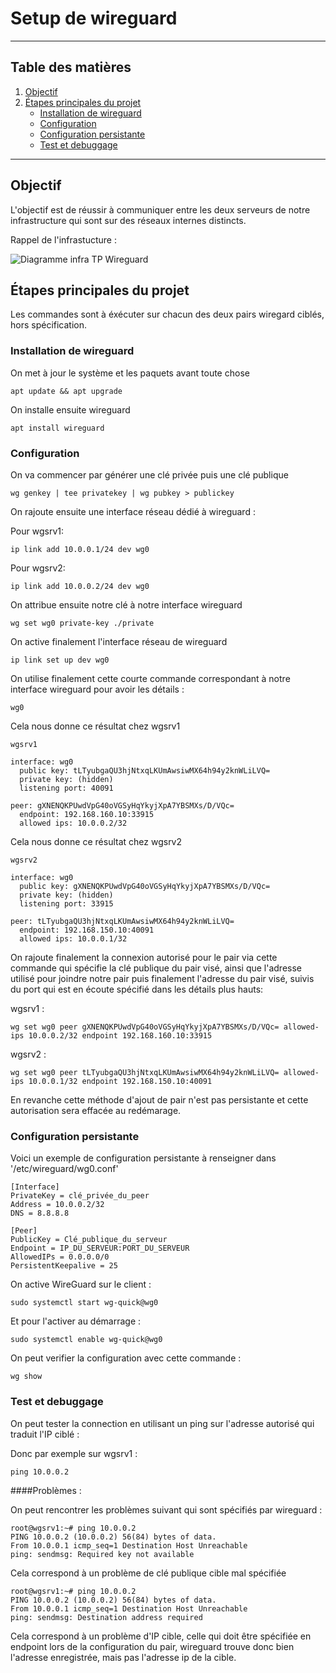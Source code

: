 
# Setup de wireguard


---

## Table des matières

1. [Objectif](#objectif)
2. [Étapes principales du projet](#etapes-principales-du-projet)
   - [Installation de wireguard](#installation-de-wireguard)
   - [Configuration](#configuration)
   - [Configuration persistante](#configuration-persistante)
   - [Test et debuggage](#test-et-debuggage)

---

## Objectif

L'objectif est de réussir à communiquer entre les deux serveurs de notre infrastructure qui sont sur des réseaux internes distincts.

Rappel de l'infrastucture :

![Diagramme infra TP Wireguard](https://github.com/user-attachments/assets/96bda795-1e45-450c-8e89-4fd392b600dd)


## Étapes principales du projet

Les commandes sont à éxécuter sur chacun des deux pairs wiregard ciblés, hors spécification.

### Installation de wireguard

On met à jour le système et les paquets avant toute chose
```
apt update && apt upgrade
```

On installe ensuite wireguard
```
apt install wireguard
```


### Configuration

On va commencer par générer une clé privée puis une clé publique
```
wg genkey | tee privatekey | wg pubkey > publickey
```

On rajoute ensuite une interface réseau dédié à wireguard :

Pour wgsrv1:
```
ip link add 10.0.0.1/24 dev wg0
```

Pour wgsrv2:
```
ip link add 10.0.0.2/24 dev wg0
```

On attribue ensuite notre clé à notre interface wireguard
```
wg set wg0 private-key ./private
```

On active finalement l'interface réseau de wireguard
```
ip link set up dev wg0
```

On utilise finalement cette courte commande correspondant à notre interface wireguard pour avoir les détails :
```
wg0
```

Cela nous donne ce résultat chez wgsrv1
```
wgsrv1

interface: wg0
  public key: tLTyubgaQU3hjNtxqLKUmAwsiwMX64h94y2knWLiLVQ=
  private key: (hidden)
  listening port: 40091

peer: gXNENQKPUwdVpG40oVGSyHqYkyjXpA7YBSMXs/D/VQc=
  endpoint: 192.168.160.10:33915
  allowed ips: 10.0.0.2/32
```

Cela nous donne ce résultat chez wgsrv2
```
wgsrv2

interface: wg0
  public key: gXNENQKPUwdVpG40oVGSyHqYkyjXpA7YBSMXs/D/VQc=
  private key: (hidden)
  listening port: 33915

peer: tLTyubgaQU3hjNtxqLKUmAwsiwMX64h94y2knWLiLVQ=
  endpoint: 192.168.150.10:40091
  allowed ips: 10.0.0.1/32
```

On rajoute finalement la connexion autorisé pour le pair via cette commande qui spécifie la clé publique du pair visé, ainsi que l'adresse utilisé pour joindre notre pair puis finalement l'adresse du pair visé, suivis du port qui est en écoute spécifié dans les détails plus hauts:

wgsrv1 :
```
wg set wg0 peer gXNENQKPUwdVpG40oVGSyHqYkyjXpA7YBSMXs/D/VQc= allowed-ips 10.0.0.2/32 endpoint 192.168.160.10:33915
```

wgsrv2 :
```
wg set wg0 peer tLTyubgaQU3hjNtxqLKUmAwsiwMX64h94y2knWLiLVQ= allowed-ips 10.0.0.1/32 endpoint 192.168.150.10:40091
```

En revanche cette méthode d'ajout de pair n'est pas persistante et cette autorisation sera effacée au redémarage.

### Configuration persistante

Voici un exemple de configuration persistante à renseigner dans '/etc/wireguard/wg0.conf'
```
[Interface]
PrivateKey = clé_privée_du_peer
Address = 10.0.0.2/32
DNS = 8.8.8.8

[Peer]
PublicKey = Clé_publique_du_serveur
Endpoint = IP_DU_SERVEUR:PORT_DU_SERVEUR
AllowedIPs = 0.0.0.0/0
PersistentKeepalive = 25
```

On active WireGuard sur le client :
```
sudo systemctl start wg-quick@wg0
```

Et pour l'activer au démarrage :
```
sudo systemctl enable wg-quick@wg0
```

On peut verifier la configuration avec cette commande :
```
wg show
```

### Test et debuggage

On peut tester la connection en utilisant un ping sur l'adresse autorisé qui traduit l'IP ciblé :

Donc par exemple sur wgsrv1 :
```
ping 10.0.0.2
```

####Problèmes :

On peut rencontrer les problèmes suivant qui sont spécifiés par wireguard :

```
root@wgsrv1:~# ping 10.0.0.2
PING 10.0.0.2 (10.0.0.2) 56(84) bytes of data.
From 10.0.0.1 icmp_seq=1 Destination Host Unreachable
ping: sendmsg: Required key not available
```

Cela correspond à un problème de clé publique cible mal spécifiée 


```
root@wgsrv1:~# ping 10.0.0.2
PING 10.0.0.2 (10.0.0.2) 56(84) bytes of data.
From 10.0.0.1 icmp_seq=1 Destination Host Unreachable
ping: sendmsg: Destination address required
```

Cela correspond à un problème d'IP cible, celle qui doit être spécifiée en endpoint lors de la configuration du pair, wireguard trouve donc bien l'adresse enregistrée, mais pas l'adresse ip de la cible.
